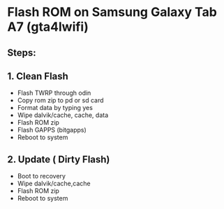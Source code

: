 # Flash ROM on Samsung Galaxy Tab A7 (gta4lwifi)

## Steps:

## 1. **Clean Flash**

   - Flash TWRP through odin
   - Copy rom zip to pd or sd card
   - Format data by typing yes
   - Wipe dalvik/cache, cache, data
   - Flash ROM zip
   - Flash GAPPS (bitgapps)
   - Reboot to system

## 2. **Update ( Dirty Flash)**

   - Boot to recovery
   - Wipe dalvik/cache,cache
   - Flash ROM zip
   - Reboot to system

